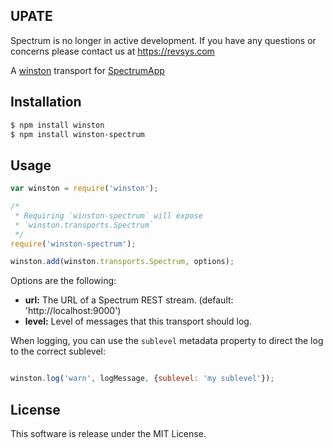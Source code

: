 ## UPATE

Spectrum is no longer in active development.  If you have any questions or concerns please contact us at https://revsys.com

A [winston][0] transport for [SpectrumApp][1]

## Installation

``` sh
$ npm install winston
$ npm install winston-spectrum
```

## Usage

``` js
var winston = require('winston');

/*
 * Requiring `winston-spectrum` will expose
 * `winston.transports.Spectrum`
 */
require('winston-spectrum');

winston.add(winston.transports.Spectrum, options);
```

Options are the following:

* __url:__ The URL of a Spectrum REST stream. (default: 'http://localhost:9000')
* __level:__ Level of messages that this transport should log.

When logging, you can use the `sublevel` metadata property to direct the log to
the correct sublevel:

``` js

winston.log('warn', logMessage, {sublevel: 'my sublevel'});

```

## License

This software is release under the MIT License.

[0]: https://github.com/winstonjs/winston
[1]: https://www.devspectrum.com/
